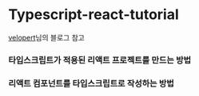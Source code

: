 # Typescript-react-tutorial

[velopert](https://velog.io/@velopert/create-typescript-react-component)님의 블로그 참고

### 타입스크립트가 적용된 리액트 프로젝트를 만드는 방법

### 리액트 컴포넌트를 타입스크립트로 작성하는 방법
